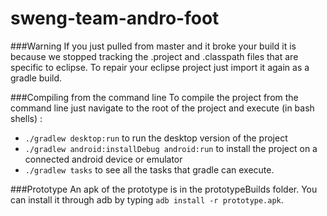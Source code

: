 sweng-team-andro-foot
=====================

###Warning
If you just pulled from master and it broke your build it is because we stopped tracking the .project and .classpath files that are specific to eclipse. To repair your eclipse project just import it again as a gradle build.

###Compiling from the command line
To compile the project from the command line just navigate to the root of the project and execute (in bash shells) :

- `./gradlew desktop:run` to run the desktop version of the project
- `./gradlew android:installDebug android:run` to install the project on a connected android device or emulator
- `./gradlew tasks` to see all the tasks that gradle can execute.

###Prototype
An apk of the prototype is in the prototypeBuilds folder. You can install it through adb by typing `adb install -r prototype.apk`.
